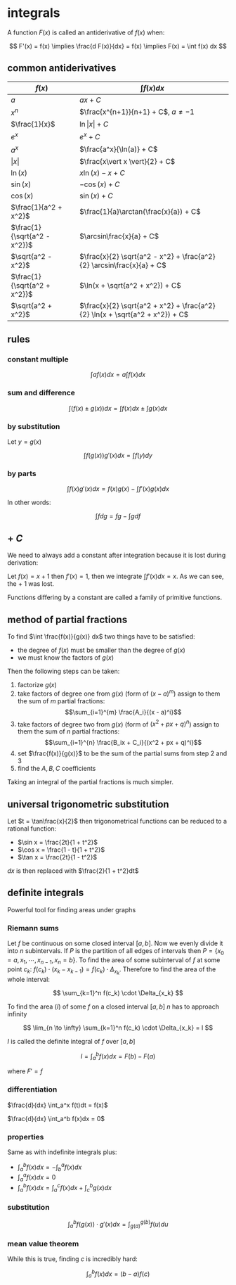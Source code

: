 # integrals

A function $F(x)$ is called an antiderivative of $f(x)$ when:

$$
	F'(x) = f(x) \implies \frac{d F(x)}{dx} = f(x) \implies F(x) = \int f(x) dx
$$

## common antiderivatives

| $f(x)$                       | $\int f(x) dx$                                                               |
| ---------------------------- | ---------------------------------------------------------------------------- |
| $a$                          | $ax + C$                                                                     |
| $x^n$                        | $\frac{x^{n+1}}{n+1} + C$, $a \ne -1$                                        |
| $\frac{1}{x}$                | $\ln\vert x \vert + C$                                                       |
| $e^x$                        | $e^x + C$                                                                    |
| $a^x$                        | $\frac{a^x}{\ln(a)} + C$                                                     |
| $\vert x \vert$              | $\frac{x\vert x \vert}{2} + C$                                               |
| $\ln(x)$                     | $x\ln(x) - x + C$                                                            |
| $\sin(x)$                    | $-\cos(x) + C$                                                               |
| $\cos(x)$                    | $\sin(x) + C$                                                                |
| $\frac{1}{a^2 + x^2}$        | $\frac{1}{a}\arctan(\frac{x}{a}) + C$                                        |
| $\frac{1}{\sqrt{a^2 - x^2}}$ | $\arcsin\frac{x}{a} + C$                                                     |
| $\sqrt{a^2 - x^2}$           | $\frac{x}{2} \sqrt{a^2 - x^2} + \frac{a^2}{2} \arcsin\frac{x}{a} + C$        |
| $\frac{1}{\sqrt{a^2 + x^2}}$ | $\ln(x + \sqrt{a^2 + x^2}) + C$                                              |
| $\sqrt{a^2 + x^2}$           | $\frac{x}{2} \sqrt{a^2 + x^2} + \frac{a^2}{2} \ln(x + \sqrt{a^2 + x^2}) + C$ |

## rules

### constant multiple

$$
	\int af(x) dx = a \int f(x) dx
$$

### sum and difference

$$
	\int (f(x) \pm g(x)) dx = \int f(x) dx \pm \int g(x) dx
$$

### by substitution

Let $y = g(x)$

$$
	\int f(g(x))g'(x) dx = \int f(y)dy
$$

### by parts

$$
	\int f(x)g'(x)dx = f(x)g(x) - \int f'(x)g(x)dx
$$

In other words:

$$
	\int fdg = fg - \int gdf
$$

## $+\ C$

We need to always add a constant after integration because it is lost during derivation:

Let $f(x) = x + 1$ then $f'(x) = 1$, then we integrate $\int f'(x) dx = x$. As we can see, the $+\ 1$ was lost.

Functions differing by a constant are called a family of primitive functions.

## method of partial fractions

To find $\int \frac{f(x)}{g(x)} dx$ two things have to be satisfied:

- the degree of $f(x)$ must be smaller than the degree of $g(x)$
- we must know the factors of $g(x)$

Then the following steps can be taken:

1. factorize $g(x)$
2. take factors of degree one from $g(x)$ (form of $(x - a)^m$) assign to them the sum of $m$ partial fractions:
   $$\sum_{i=1}^{m} \frac{A_i}{(x - a)^i}$$
3. take factors of degree two from $g(x)$ (form of $(x^2 + px + q)^n$) assign to them the sum of $n$ partial fractions:
   $$\sum_{i=1}^{n} \frac{B_ix + C_i}{(x^2 + px + q)^i}$$
4. set $\frac{f(x)}{g(x)}$ to be the sum of the partial sums from step 2 and 3
5. find the $A, B, C$ coefficients

Taking an integral of the partial fractions is much simpler.

## universal trigonometric substitution

Let $t = \tan\frac{x}{2}$ then trigonometrical functions can be reduced to a rational function:

- $\sin x = \frac{2t}{1 + t^2}$
- $\cos x = \frac{1 - t}{1 + t^2}$
- $\tan x = \frac{2t}{1 - t^2}$

$dx$ is then replaced with $\frac{2}{1 + t^2}dt$

## definite integrals

Powerful tool for finding areas under graphs

### Riemann sums

Let $f$ be continuous on some closed interval $[a,b]$. Now we evenly divide it into $n$ subintervals. If $P$ is the partition of all edges of intervals then $P = \{ x_0 = a, x_1, \cdots, x_{n-1}, x_n = b\}$. To find the area of some subinterval of $f$ at some point $c_k$: $f(c_k) \cdot (x_k - x_{k-1}) = f(c_k) \cdot \Delta_{x_k}$. Therefore to find the area of the whole interval:

$$
	\sum_{k=1}^n f(c_k) \cdot \Delta_{x_k}
$$

To find the area ($I$) of some $f$ on a closed interval $[a,b]$ $n$ has to approach infinity

$$
	\lim_{n \to \infty} \sum_{k=1}^n f(c_k) \cdot \Delta_{x_k} = I
$$

$I$ is called the definite integral of $f$ over $[a,b]$

$$
I = \int_a^bf(x)dx = F(b) - F(a)
$$

where $F' = f$

### differentiation

$\frac{d}{dx} \int_a^x f(t)dt = f(x)$

$\frac{d}{dx} \int_a^b f(x)dx = 0$

### properties

Same as with indefinite integrals plus:

- $\int_a^b f(x)dx = -\int_b^a f(x)dx$
- $\int_a^a f(x)dx = 0$
- $\int_a^b f(x)dx = \int_a^c f(x)dx +  \int_c^b g(x)dx$

### substitution

$$
	\int_a^b f(g(x)) \cdot g'(x) dx = \int_{g(a)}^{g(b)} f(u) du
$$

### mean value theorem

While this is true, finding $c$ is incredibly hard:

$$
	\int_a^b f(x) dx = (b-a)f(c)
$$
